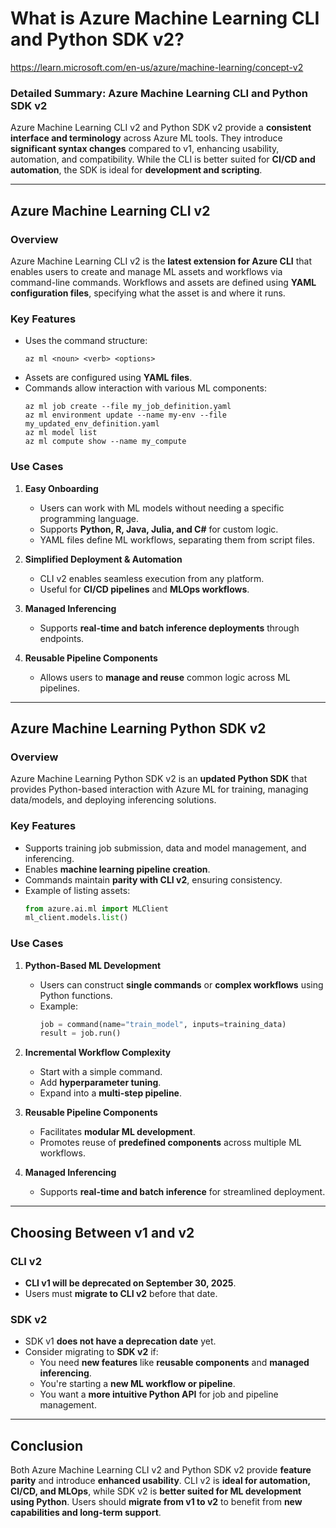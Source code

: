 # What is Azure Machine Learning CLI and Python SDK v2?

https://learn.microsoft.com/en-us/azure/machine-learning/concept-v2

### **Detailed Summary: Azure Machine Learning CLI and Python SDK v2**

Azure Machine Learning CLI v2 and Python SDK v2 provide a **consistent interface and terminology** across Azure ML tools. They introduce **significant syntax changes** compared to v1, enhancing usability, automation, and compatibility. While the CLI is better suited for **CI/CD and automation**, the SDK is ideal for **development and scripting**.

---

## **Azure Machine Learning CLI v2**

### **Overview**

Azure Machine Learning CLI v2 is the **latest extension for Azure CLI** that enables users to create and manage ML assets and workflows via command-line commands. Workflows and assets are defined using **YAML configuration files**, specifying what the asset is and where it runs.

### **Key Features**

- Uses the command structure:
  ```shell
  az ml <noun> <verb> <options>
  ```
- Assets are configured using **YAML files**.
- Commands allow interaction with various ML components:
  ```shell
  az ml job create --file my_job_definition.yaml
  az ml environment update --name my-env --file my_updated_env_definition.yaml
  az ml model list
  az ml compute show --name my_compute
  ```

### **Use Cases**

1. **Easy Onboarding**

   - Users can work with ML models without needing a specific programming language.
   - Supports **Python, R, Java, Julia, and C#** for custom logic.
   - YAML files define ML workflows, separating them from script files.

2. **Simplified Deployment & Automation**

   - CLI v2 enables seamless execution from any platform.
   - Useful for **CI/CD pipelines** and **MLOps workflows**.

3. **Managed Inferencing**

   - Supports **real-time and batch inference deployments** through endpoints.

4. **Reusable Pipeline Components**
   - Allows users to **manage and reuse** common logic across ML pipelines.

---

## **Azure Machine Learning Python SDK v2**

### **Overview**

Azure Machine Learning Python SDK v2 is an **updated Python SDK** that provides Python-based interaction with Azure ML for training, managing data/models, and deploying inferencing solutions.

### **Key Features**

- Supports training job submission, data and model management, and inferencing.
- Enables **machine learning pipeline creation**.
- Commands maintain **parity with CLI v2**, ensuring consistency.
- Example of listing assets:
  ```python
  from azure.ai.ml import MLClient
  ml_client.models.list()
  ```

### **Use Cases**

1. **Python-Based ML Development**

   - Users can construct **single commands** or **complex workflows** using Python functions.
   - Example:
     ```python
     job = command(name="train_model", inputs=training_data)
     result = job.run()
     ```

2. **Incremental Workflow Complexity**

   - Start with a simple command.
   - Add **hyperparameter tuning**.
   - Expand into a **multi-step pipeline**.

3. **Reusable Pipeline Components**

   - Facilitates **modular ML development**.
   - Promotes reuse of **predefined components** across multiple ML workflows.

4. **Managed Inferencing**
   - Supports **real-time and batch inference** for streamlined deployment.

---

## **Choosing Between v1 and v2**

### **CLI v2**

- **CLI v1 will be deprecated on September 30, 2025**.
- Users must **migrate to CLI v2** before that date.

### **SDK v2**

- SDK v1 **does not have a deprecation date** yet.
- Consider migrating to **SDK v2** if:
  - You need **new features** like **reusable components** and **managed inferencing**.
  - You're starting a **new ML workflow or pipeline**.
  - You want a **more intuitive Python API** for job and pipeline management.

---

## **Conclusion**

Both Azure Machine Learning CLI v2 and Python SDK v2 provide **feature parity** and introduce **enhanced usability**. CLI v2 is **ideal for automation, CI/CD, and MLOps**, while SDK v2 is **better suited for ML development using Python**. Users should **migrate from v1 to v2** to benefit from **new capabilities and long-term support**.
